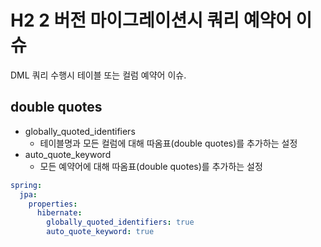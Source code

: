 # H2 2 버전 마이그레이션시 쿼리 예약어 이슈

DML 쿼리 수행시 테이블 또는 컬럼 예약어 이슈.

## double quotes

- globally_quoted_identifiers
    - 테이블명과 모든 컬럼에 대해 따옴표(double quotes)를 추가하는 설정
- auto_quote_keyword
    - 모든 예약어에 대해 따옴표(double quotes)를 추가하는 설정

```yaml
spring:
  jpa:
    properties:
      hibernate:
        globally_quoted_identifiers: true
        auto_quote_keyword: true
```

